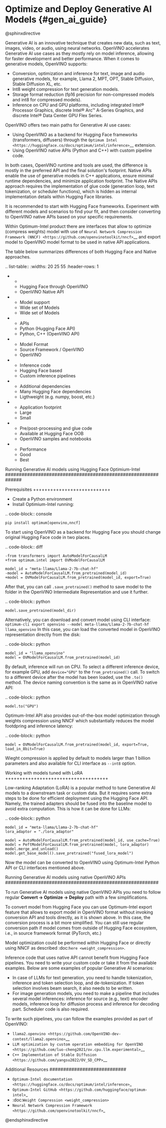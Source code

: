 # Optimize and Deploy Generative AI Models {#gen_ai_guide}

@sphinxdirective

Generative AI is an innovative technique that creates new data, such as text, images, video, or audio, using neural networks. OpenVINO accelerates Generative AI use cases as they mostly rely on model inference, allowing for faster development and better performance. When it comes to generative models, OpenVINO supports:

* Conversion, optimization and inference for text, image and audio generative models, for example, Llama 2, MPT, OPT, Stable Diffusion, Stable Diffusion XL, etc. 
* Int8 weight compression for text generation models. 
* Storage format reduction (fp16 precision for non-compressed models and int8 for compressed models). 
* Inference on CPU and GPU platforms, including integrated Intel® Processor Graphics, discrete Intel® Arc™ A-Series Graphics, and discrete Intel® Data Center GPU Flex Series. 
 

OpenVINO offers two main paths for Generative AI use cases:

* Using OpenVINO as a backend for Hugging Face frameworks (transformers, diffusers) through the `Optimum Intel <https://huggingface.co/docs/optimum/intel/inference>`__ extension.
* Using OpenVINO native APIs (Python and C++) with custom pipeline code. 

 
In both cases, OpenVINO runtime and tools are used, the difference is mostly in the preferred API and the final solution's footprint. Native APIs enable the use of generative models in C++ applications, ensure minimal runtime dependencies, and minimize application footprint. The Native APIs approach requires the implementation of glue code (generation loop, text tokenization, or scheduler functions), which is hidden as internal implementation details within Hugging Face libraries. 

It is recommended to start with Hugging Face frameworks. Experiment with different models and scenarios to find your fit, and then consider converting to OpenVINO native APIs based on your specific requirements. 

Within Optimum-Intel product there are interfaces that allow to optimize (compress weights) model with use of `Neural Network Compression Framework (NNCF) <https://github.com/openvinotoolkit/nncf>`__ and export model to OpenVINO model format to be used in native API applications. 

The table below summarizes differences of both Hugging Face and Native approaches. 

.. list-table::
   :widths: 20 25 55
   :header-rows: 1

   * -  
     - Hugging Face through OpenVINO
     - OpenVINO Native API
   * - Model support
     - Wide set of Models
     - Wide set of Models
   * - APIs
     - Python (Hugging Face API)
     - Python, C++ (OpenVINO API)
   * - Model Format
     - Source Framework / OpenVINO
     - OpenVINO
   * - Inference code
     - Hugging Face based
     - Custom inference pipelines
   * - Additional dependencies
     - Many Hugging Face dependencies
     - Ligthweight (e.g. numpy, boost, etc.)
   * - Application footprint
     - Large
     - Small
   * - Pre/post-processing and glue code
     - Available at Hugging Face OOB
     - OpenVINO samples and notebooks
   * - Performance
     - Good
     - Best


Running Generative AI models using Hugging Face Optimium-Intel 
##############################################################

Prerequisites
+++++++++++++++++++++++++++

* Create a Python environment
* Install Optimium-Intel running:

.. code-block:: console

    pip install optimum[openvino,nncf]


To start using OpenVINO as a backend for Hugging Face you should change original Hugging Face code in two places. 

.. code-block:: diff

    -from transformers import AutoModelForCausalLM
    +from optimum.intel import OVModelForCausalLM

    model_id = "meta-llama/Llama-2-7b-chat-hf"
    -model = AutoModelForCausalLM.from_pretrained(model_id)
    +model = OVModelForCausalLM.from_pretrained(model_id, export=True)


After that, you can call ``.save_pretrained()`` method to save model to the folder in the OpenVINO Intermediate Representation and use it further.

.. code-block:: python

    model.save_pretrained(model_dir)


Alternatively, you can download and convert model using CLI interface: ``optimum-cli export openvino --model meta-llama/Llama-2-7b-chat-hf llama_openvino``
In this case, you can load the converted model in OpenVINO representation directly from the disk:

.. code-block:: python

    model_id = "llama_openvino"
    model = OVModelForCausalLM.from_pretrained(model_id)


By default, inference will run on CPU. To select a different inference device, for example GPU, add ``device="GPU"`` to the ``from_pretrained()`` call. To switch to a different device after the model has been loaded, use the ``.to()`` method. The device naming convention is the same as in OpenVINO native API:

.. code-block:: python

    model.to("GPU")


Optimum-Intel API also provides out-of-the-box model optimization through weights compression using NNCF which substantially reduces the model footdpring and inference latency:

.. code-block:: python

    model = OVModelForCausalLM.from_pretrained(model_id, export=True, load_in_8bit=True)


Wieght compression is applied by default to models larger than 1 billion parameters and also available for CLI interface as ``--int8`` option.

Working with models tuned with LoRA
++++++++++++++++++++++++++++++++++++

Low-ranking Adaptation (LoRA) is a popular method to tune Generative AI models to a downstream task or custom data. But it requires some extra steps to be done for efficient deployment using the Hugging Face API. Namely, the trained adapters should be fused into the baseline model to avoid extra computation. This is how it can be done for LLMs:

.. code-block:: python

    model_id = "meta-llama/Llama-2-7b-chat-hf"
    lora_adaptor = "./lora_adaptor"

    model = AutoModelForCausalLM.from_pretrained(model_id, use_cache=True)
    model = PeftModelForCausalLM.from_pretrained(model, lora_adaptor)
    model.merge_and_unload()
    model.get_base_model().save_pretrained("fused_lora_model")


Now the model can be converted to OpenVINO using Optimum-Intel Python API or CLI interfaces mentioned above.

Running Generative AI models using native OpenVINO APIs 
########################################################

To run Generative AI models using native OpenVINO APIs you need to follow regular **Сonvert -> Optimize -> Deploy** path with a few simplifications. 

To convert model from Hugging Face you can use Optimum-Intel export feature that allows to export model in OpenVINO format without invoking conversion API and tools directly, as it is shown above. In this case, the conversion process is a bit more simplified. You can still use regular conversion path if model comes from outside of Hugging Face ecosystem, i.e., in source framework format (PyTorch, etc.) 

Model optimization could be performed within Hugging Face or directly using NNCF as described :doc:`here <weight_compression>`.

Inference code that uses native API cannot benefit from Hugging Face pipelines. You need to write your custom code or take it from the available examples. Below are some examples of popular Generative AI scenarios:

* In case of LLMs for text generation, you need to handle tokenization, inference and token selection loop, and de-tokenization. If token selection involves beam search, it also needs to be written.  
* For image generation models, you need to make a pipeline that includes several model inferences: inference for source (e.g., text) encoder models, inference loop for diffusion process and inference for decoding part. Scheduler code is also required. 

To write such pipelines, you can follow the examples provided as part of OpenVINO: 

* `llama2.openvino <https://github.com/OpenVINO-dev-contest/llama2.openvino>`__
* `LLM optimization by custom operation embedding for OpenVINO <https://github.com/luo-cheng2021/ov.cpu.llm.experimental>`__
* `C++ Implementation of Stable Diffusion <https://github.com/yangsu2022/OV_SD_CPP>`__


Additional Resources
############################

* `Optimum-Intel documentation <https://huggingface.co/docs/optimum/intel/inference>`_
* `Optimum-Intel GitHub <https://github.com/huggingface/optimum-intel>`_
* :doc:`Weight Compression <weight_compression>`
* `Neural Network Compression Framework <https://github.com/openvinotoolkit/nncf>`_

@endsphinxdirective